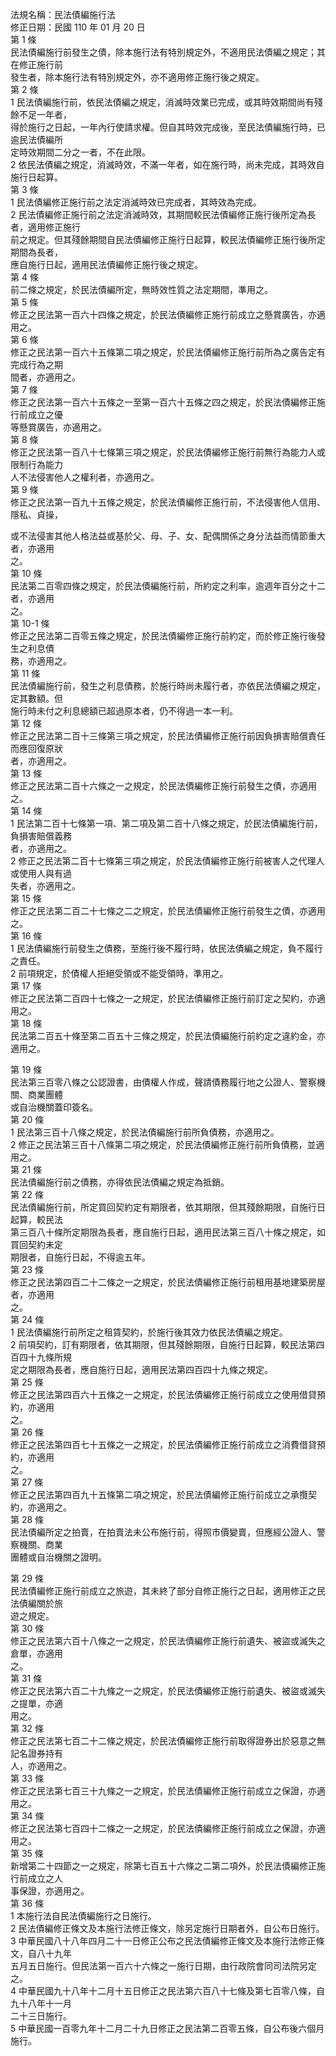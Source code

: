 法規名稱：民法債編施行法  
修正日期：民國 110 年 01 月 20 日  
第 1 條  
民法債編施行前發生之債，除本施行法有特別規定外，不適用民法債編之規定；其在修正施行前  
發生者，除本施行法有特別規定外，亦不適用修正施行後之規定。  
第 2 條  
1 民法債編施行前，依民法債編之規定，消滅時效業已完成，或其時效期間尚有殘餘不足一年者，  
得於施行之日起，一年內行使請求權。但自其時效完成後，至民法債編施行時，已逾民法債編所  
定時效期間二分之一者，不在此限。  
2 依民法債編之規定，消滅時效，不滿一年者，如在施行時，尚未完成，其時效自施行日起算。  
第 3 條  
1 民法債編修正施行前之法定消滅時效已完成者，其時效為完成。  
2 民法債編修正施行前之法定消滅時效，其期間較民法債編修正施行後所定為長者，適用修正施行  
前之規定。但其殘餘期間自民法債編修正施行日起算，較民法債編修正施行後所定期間為長者，  
應自施行日起，適用民法債編修正施行後之規定。  
第 4 條  
前二條之規定，於民法債編所定，無時效性質之法定期間，準用之。  
第 5 條  
修正之民法第一百六十四條之規定，於民法債編修正施行前成立之懸賞廣告，亦適用之。  
第 6 條  
修正之民法第一百六十五條第二項之規定，於民法債編修正施行前所為之廣告定有完成行為之期  
間者，亦適用之。  
第 7 條  
修正之民法第一百六十五條之一至第一百六十五條之四之規定，於民法債編修正施行前成立之優  
等懸賞廣告，亦適用之。  
第 8 條  
修正之民法第一百八十七條第三項之規定，於民法債編修正施行前無行為能力人或限制行為能力  
人不法侵害他人之權利者，亦適用之。  
第 9 條  
修正之民法第一百九十五條之規定，於民法債編修正施行前，不法侵害他人信用、隱私、貞操，  


或不法侵害其他人格法益或基於父、母、子、女、配偶關係之身分法益而情節重大者，亦適用  
之。  
第 10 條  
民法第二百零四條之規定，於民法債編施行前，所約定之利率，逾週年百分之十二者，亦適用  
之。  
第 10-1 條  
修正之民法第二百零五條之規定，於民法債編修正施行前約定，而於修正施行後發生之利息債  
務，亦適用之。  
第 11 條  
民法債編施行前，發生之利息債務，於施行時尚未履行者，亦依民法債編之規定，定其數額。但  
施行時未付之利息總額已超過原本者，仍不得過一本一利。  
第 12 條  
修正之民法第二百十三條第三項之規定，於民法債編修正施行前因負損害賠償責任而應回復原狀  
者，亦適用之。  
第 13 條  
修正之民法第二百十六條之一之規定，於民法債編修正施行前發生之債，亦適用之。  
第 14 條  
1 民法第二百十七條第一項、第二項及第二百十八條之規定，於民法債編施行前，負損害賠償義務  
者，亦適用之。  
2 修正之民法第二百十七條第三項之規定，於民法債編修正施行前被害人之代理人或使用人與有過  
失者，亦適用之。  
第 15 條  
修正之民法第二百二十七條之二之規定，於民法債編修正施行前發生之債，亦適用之。  
第 16 條  
1 民法債編施行前發生之債務，至施行後不履行時，依民法債編之規定，負不履行之責任。  
2 前項規定，於債權人拒絕受領或不能受領時，準用之。  
第 17 條  
修正之民法第二百四十七條之一之規定，於民法債編修正施行前訂定之契約，亦適用之。  
第 18 條  
民法第二百五十條至第二百五十三條之規定，於民法債編施行前約定之違約金，亦適用之。  


第 19 條  
民法第三百零八條之公認證書，由債權人作成，聲請債務履行地之公證人、警察機關、商業團體  
或自治機關蓋印簽名。  
第 20 條  
1 民法第三百十八條之規定，於民法債編施行前所負債務，亦適用之。  
2 修正之民法第三百十八條第二項之規定，於民法債編修正施行前所負債務，並適用之。  
第 21 條  
民法債編施行前之債務，亦得依民法債編之規定為抵銷。  
第 22 條  
民法債編施行前，所定買回契約定有期限者，依其期限，但其殘餘期限，自施行日起算，較民法  
第三百八十條所定期限為長者，應自施行日起，適用民法第三百八十條之規定，如買回契約未定  
期限者，自施行日起，不得逾五年。  
第 23 條  
修正之民法第四百二十二條之一之規定，於民法債編修正施行前租用基地建築房屋者，亦適用  
之。  
第 24 條  
1 民法債編施行前所定之租賃契約，於施行後其效力依民法債編之規定。  
2 前項契約，訂有期限者，依其期限，但其殘餘期限，自施行日起算，較民法第四百四十九條所規  
定之期限為長者，應自施行日起，適用民法第四百四十九條之規定。  
第 25 條  
修正之民法第四百六十五條之一之規定，於民法債編修正施行前成立之使用借貸預約，亦適用  
之。  
第 26 條  
修正之民法第四百七十五條之一之規定，於民法債編修正施行前成立之消費借貸預約，亦適用  
之。  
第 27 條  
修正之民法第四百九十五條第二項之規定，於民法債編修正施行前成立之承攬契約，亦適用之。  
第 28 條  
民法債編所定之拍賣，在拍賣法未公布施行前，得照市價變賣，但應經公證人、警察機關、商業  
團體或自治機關之證明。  


第 29 條  
民法債編修正施行前成立之旅遊，其未終了部分自修正施行之日起，適用修正之民法債編關於旅  
遊之規定。  
第 30 條  
修正之民法第六百十八條之一之規定，於民法債編修正施行前遺失、被盜或滅失之倉單，亦適用  
之。  
第 31 條  
修正之民法第六百二十九條之一之規定，於民法債編修正施行前遺失、被盜或滅失之提單，亦適  
用之。  
第 32 條  
修正之民法第七百二十二條之規定，於民法債編修正施行前取得證券出於惡意之無記名證券持有  
人，亦適用之。  
第 33 條  
修正之民法第七百三十九條之一之規定，於民法債編修正施行前成立之保證，亦適用之。  
第 34 條  
修正之民法第七百四十二條之一之規定，於民法債編修正施行前成立之保證，亦適用之。  
第 35 條  
新增第二十四節之一之規定，除第七百五十六條之二第二項外，於民法債編修正施行前成立之人  
事保證，亦適用之。  
第 36 條  
1 本施行法自民法債編施行之日施行。  
2 民法債編修正條文及本施行法修正條文，除另定施行日期者外，自公布日施行。  
3 中華民國八十八年四月二十一日修正公布之民法債編修正條文及本施行法修正條文，自八十九年  
五月五日施行。但民法第一百六十六條之一施行日期，由行政院會同司法院另定之。  
4 中華民國九十八年十二月十五日修正之民法第六百八十七條及第七百零八條，自九十八年十一月  
二十三日施行。  
5 中華民國一百零九年十二月二十九日修正之民法第二百零五條，自公布後六個月施行。  


